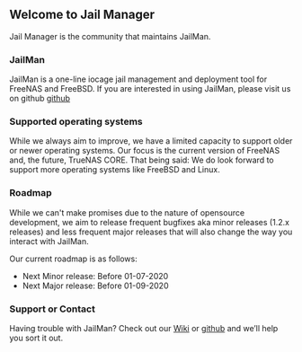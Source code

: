 ## Welcome to Jail Manager

Jail Manager is the community that maintains JailMan. 

### JailMan
JailMan is a one-line iocage jail management and deployment tool for FreeNAS and FreeBSD.
If you are interested in using JailMan, please visit us on github [github](https://github.com/jailmanager/jailman/)

### Supported operating systems

While we always aim to improve, we have a limited capacity to support older or newer operating systems. Our focus is the current version of FreeNAS and, the future, TrueNAS CORE.
That being said: We do look forward to support more operating systems like FreeBSD and Linux.

### Roadmap

While we can't make promises due to the nature of opensource development, we aim to release frequent bugfixes aka minor releases (1.2.x releases) and less frequent major releases that will also change the way you interact with JailMan.

Our current roadmap is as follows:

- Next Minor release: Before 01-07-2020
- Next Major release: Before 01-09-2020


### Support or Contact

Having trouble with JailMan? Check out our [Wiki](https://wiki.jailmanager.org) or [github](https://github.com/jailmanager/jailman/) and we’ll help you sort it out.
